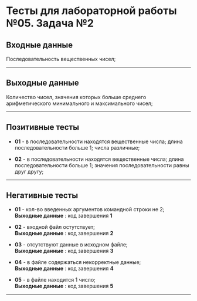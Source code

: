 # Тесты для лабораторной работы №05. Задача №2

## Входные данные

Последовательность вещественных чисел;

---

## Выходные данные

Количество чиcел, значения которых больше среднего арифметического минимального и максимального чисел;

---

## Позитивные тесты

- __01__ - в последовательности находятся вещественные числа; длина последовательности больше 1; числа различные;

- __02__ - в последовательности находятся вещественные числа; длина последовательности больше 1; значения последовательности равны друг другу;

---

## Негативные тесты

- __01__ - кол-во введенных аргументов командной строки не 2; <br />
__Выходные данные__ : код завершения __1__

- __02__ - входной файл остутствует; <br />
__Выходные данные__ : код завершения __2__

- __03__ - отсутствуют данные в исходном файле; <br />
__Выходные данные__ : код завершения __3__

- __04__ - в файле содержаться некорректные данные; <br />
__Выходные данные__ : код завершения __4__

- __05__ - в файле находится 1 число; <br />
__Выходные данные__ : код завершения __5__

---
